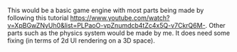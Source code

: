 This would be a basic game engine with most parts being made by following this tutorial https://www.youtube.com/watch?v=XpBGwZNyUh0&list=PLPaoO-vpZnumdcb4tZc4x5Q-v7CkrQ6M-. Other parts such as the 
physics system would be made by me. It does need some fixing (in terms of 2d UI rendering on a 3D space).
